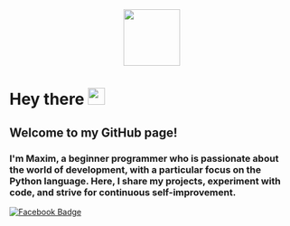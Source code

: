 
<div id="header" align="center">
  <img src="https://media.giphy.com/media/qr3ZyWgwGQjbJ1oSOf/giphy.gif" width="100"/>
</div>
<h1>
  Hey there
  <img src="https://media.giphy.com/media/hvRJCLFzcasrR4ia7z/giphy.gif" width="30px"/>
</h1>
<h2>
  Welcome to my GitHub page!
  </h2>
<h3>
I'm Maxim, a beginner programmer who is passionate about the world of development, with a particular focus on the Python language. Here, I share my projects, experiment with code, and strive for continuous self-improvement.
</h3>
<div id="badges">
   <a href="https://www.facebook.com/maksym.b99">
  <img src="https://img.shields.io/badge/Facebook-blue?style=for-the-badge&logo=facebook&logoColor=white" alt="Facebook Badge"/>
       </a>
</div>
<img src="https://komarev.com/ghpvc/?username=MaksBat&style=flat-square&color=blue" alt=""/>

